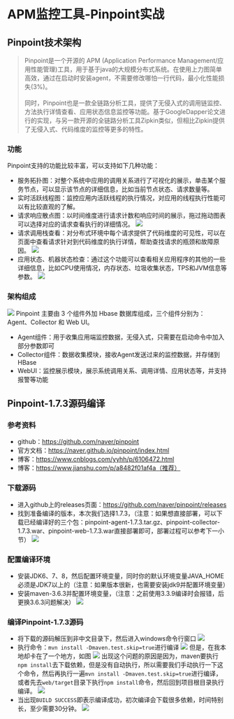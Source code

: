 # APM监控工具-Pinpoint实战
## Pinpoint技术架构
> Pinpoint是一个开源的 APM (Application Performance Management/应用性能管理)工具，用于基于java的大规模分布式系统。在使用上力图简单高效，通过在启动时安装agent，不需要修改哪怕一行代码，最小化性能损失(3%)。
<br><br>同时，Pinpoint也是一款全链路分析工具，提供了无侵入式的调用链监控、方法执行详情查看、应用状态信息监控等功能。基于GoogleDapper论文进行的实现，与另一款开源的全链路分析工具Zipkin类似，但相比Zipkin提供了无侵入式、代码维度的监控等更多的特性。 
### 功能
Pinpoint支持的功能比较丰富，可以支持如下几种功能：
- 服务拓扑图：对整个系统中应用的调用关系进行了可视化的展示，单击某个服务节点，可以显示该节点的详细信息，比如当前节点状态、请求数量等。
- 实时活跃线程图：监控应用内活跃线程的执行情况，对应用的线程执行性能可以有比较直观的了解。
- 请求响应散点图：以时间维度进行请求计数和响应时间的展示，拖过拖动图表可以选择对应的请求查看执行的详细情况。
![](http://images.intflag.com/pinpoint01-002.png)
- 请求调用栈查看：对分布式环境中每个请求提供了代码维度的可见性，可以在页面中查看请求针对到代码维度的执行详情，帮助查找请求的瓶颈和故障原因。
![](http://images.intflag.com/pinpoint01-003.png)
- 应用状态、机器状态检查：通过这个功能可以查看相关应用程序的其他的一些详细信息，比如CPU使用情况，内存状态、垃圾收集状态，TPS和JVM信息等参数。
![](http://images.intflag.com/pinpoint01-004.png)

### 架构组成
![](http://images.intflag.com/pinpoint01-001.jpg)
Pinpoint 主要由 3 个组件外加 Hbase 数据库组成，三个组件分别为：Agent、Collector 和 Web UI。
- Agent组件：用于收集应用端监控数据，无侵入式，只需要在启动命令中加入部分参数即可
- Collector组件：数据收集模块，接收Agent发送过来的监控数据，并存储到HBase
- WebUI：监控展示模块，展示系统调用关系、调用详情、应用状态等，并支持报警等功能

## Pinpoint-1.7.3源码编译
### 参考资料
- github：https://github.com/naver/pinpoint
- 官方文档：https://naver.github.io/pinpoint/index.html
- 博客：https://www.cnblogs.com/yyhh/p/6106472.html
- 博客：https://www.jianshu.com/p/a8482f01af4a（推荐）
### 下载源码
- 进入github上的releases页面：https://github.com/naver/pinpoint/releases
- 找到准备编译的版本，本次我们选择1.7.3，（注意：如果想直接部署，可以下载已经编译好的三个包：pinpoint-agent-1.7.3.tar.gz、pinpoint-collector-1.7.3.war、pinpoint-web-1.7.3.war直接部署即可，部署过程可以参考下一小节）
![](http://images.intflag.com/pinpoint01-002.jpg)

### 配置编译环境
- 安装JDK6、7、8，然后配置环境变量，同时你的默认环境变量JAVA_HOME必须是JDK7以上的（注意：如果版本很新，也需要安装jdk9并配置环境变量）
- 安装maven-3.6.3并配置环境变量，（注意：之前使用3.3.9编译时会报错，后更换3.6.3问题解决）
![](http://images.intflag.com/pinpoint01-003.jpg)

### 编译Pinpoint-1.7.3源码
- 将下载的源码解压到非中文目录下，然后进入windows命令行窗口
![](http://images.intflag.com/pinpoint01-004.jpg)
- 执行命令：`mvn install -Dmaven.test.skip=true`进行编译
![](http://images.intflag.com/pinpoint01-005.jpg)
但是，在我本地却卡在了一个地方，如图
![](http://images.intflag.com/pinpoint01-006.jpg)
出现这个问题的原因是因为，maven要执行`npm install`去下载依赖，但是没有自动执行，所以需要我们手动执行一下这个命令，然后再执行一遍`mvn install -Dmaven.test.skip=true`进行编译，或者先去`web/target`目录下执行`npm install`命令，然后回到项目根目录执行编译。
![](http://images.intflag.com/pinpoint01-007.jpg)
- 当出现`BUILD SUCCESS`即表示编译成功，初次编译会下载很多依赖，时间特别长，至少需要30分钟。
![](http://images.intflag.com/pinpoint01-008.jpg) 